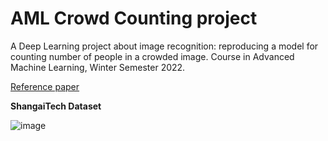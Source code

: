 # AML Crowd Counting project

A Deep Learning project about image recognition: reproducing a model for counting number of people in a crowded image.
Course in Advanced Machine Learning, Winter Semester 2022.

[Reference paper](https://arxiv.org/abs/1802.10062)

**ShangaiTech Dataset** 

![image](https://github.com/LudovicoLentini/AML-Crowd-Counting/assets/91474450/dad37e03-5508-4896-9ecd-d3355508ff02)

